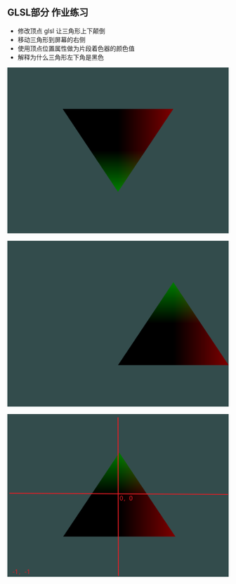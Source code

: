 ## GLSL部分 作业练习

-   修改顶点 glsl 让三角形上下颠倒
-   移动三角形到屏幕的右侧
-   使用顶点位置属性做为片段着色器的颜色值
-   解释为什么三角形左下角是黑色

![image-20210420214405320](images/image-20210420214405320.png)

![image-20210420214336250](images/image-20210420214336250.png)

![image-20210420214246548](images/image-20210420214246548.png)
